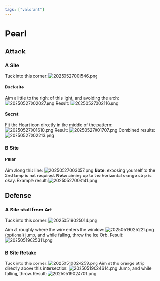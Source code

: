 ```yaml
---
tags: ["valorant"]
---
```


# Pearl

## Attack

### A Site

Tuck into this corner:
![20250527001546.png](/screenshots/20250527001546.png)

#### Back site

Aim a little to the right of this light, and avoiding the arch:
![20250527002027.png](/screenshots/20250527002027.png)
Result:
![20250527002116.png](/screenshots/20250527002116.png)

#### Secret

Fit the Heart icon directly in the middle of the pattern:
![20250527001610.png](/screenshots/20250527001610.png)
Result:
![20250527001707.png](/screenshots/20250527001707.png)
Combined results:
![20250527002213.png](/screenshots/20250527002213.png)

### B Site

#### Pillar

Aim along this line:
![20250527003057.png](/screenshots/20250527003057.png)
**Note**: exposing yourself to the 2nd lamp is not required.
**Note**: aiming up to the horizontal orange strip is okay.
Example result:
![20250527003141.png](/screenshots/20250527003141.png)

## Defense

### A Site stall from Art

Tuck into this corner:
![20250519025014.png](/screenshots/20250519025014.png)

Aim at roughly where the wire enters the window:
![20250519025221.png](/screenshots/20250519025221.png)
(optional) jump, and while falling, throw the Ice Orb.
Result:
![20250519025311.png](/screenshots/20250519025311.png)

### B Site Retake

Tuck into this corner:
![20250519024259.png](/screenshots/20250519024259.png)
Aim at the orange strip directly above this intersection:
![20250519024614.png](/screenshots/20250519024614.png)
Jump, and while falling, throw.
Result:
![20250519024701.png](/screenshots/20250519024701.png)
